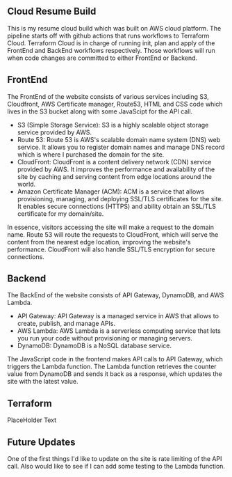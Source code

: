 
Cloud Resume Build
-------------------
  This is my resume cloud build which was built on AWS cloud platform. The pipeline starts off with github actions that runs workflows to Terraform Cloud. Terraform Cloud is in charge of running init, plan and apply of the FrontEnd and BackEnd workflows respectively. Those workflows will run when code changes are committed to either FrontEnd or Backend. 

FrontEnd
--
  The FrontEnd of the website consists of various services including S3, Cloudfront, AWS Certificate manager, Route53, HTML and CSS code which lives in the S3 bucket along with some JavaScipt for the API call. 
  - S3 (Simple Storage Service): S3 is a highly scalable object storage service provided by AWS.
  - Route 53: Route 53 is AWS's scalable domain name system (DNS) web service. It allows you to register domain names and manage DNS record which is where I purchased the domain for the site.
  - CloudFront: CloudFront is a content delivery network (CDN) service provided by AWS. It improves the performance and availability of the site by caching and serving content from edge locations around the world.
  - Amazon Certificate Manager (ACM): ACM is a service that allows provisioning, managing, and deploying SSL/TLS certificates for the site. It enables secure connections (HTTPS) and ability obtain an SSL/TLS certificate for my domain/site.

  In essence, visitors accessing the site will make a request to the domain name. Route 53 will route the requests to CloudFront, which will serve the content from the nearest edge location, improving the website's performance. CloudFront will also handle SSL/TLS encryption for secure connections.

Backend
---
  The BackEnd of the website consists of API Gateway, DynamoDB, and AWS Lambda.
  - API Gateway: API Gateway is a managed service in AWS that allows to create, publish, and manage APIs.
  - AWS Lambda: AWS Lambda is a serverless computing service that lets you run your code without provisioning or managing servers.
  - DynamoDB: DynamoDB is a NoSQL database service.
  
  The JavaScript code in the frontend makes API calls to API Gateway, which triggers the Lambda function. The Lambda function retrieves the counter value from DynamoDB and sends it back as a response, which updates the site with the latest value.

Terraform
---
  PlaceHolder Text
  
Future Updates
---
One of the first things I'd like to update on the site is rate limiting of the API call.
Also would like to see if I can add some testing to the Lambda function.


